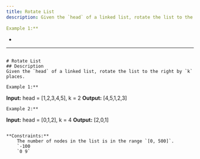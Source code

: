 ```yaml
---
title: Rotate List
description: Given the `head` of a linked list, rotate the list to the right by `k` places.
 
Example 1:**

```
*
---
```

# Rotate List
## Description
Given the `head` of a linked list, rotate the list to the right by `k` places.
 
Example 1:**

```
**Input:** head = [1,2,3,4,5], k = 2
**Output:** [4,5,1,2,3]
```
Example 2:**

```
**Input:** head = [0,1,2], k = 4
**Output:** [2,0,1]
```
 
**Constraints:**
	The number of nodes in the list is in the range `[0, 500]`.
	`-100 
	`0 9`

